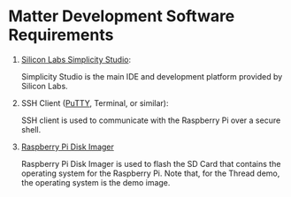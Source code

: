 # Matter Development Software Requirements

1. [Silicon Labs Simplicity Studio](https://www.silabs.com/developers/simplicity-studio):

    Simplicity Studio is the main IDE and development platform provided by Silicon Labs. 

2. SSH Client ([PuTTY](https://www.putty.org/), Terminal, or similar):
    
    SSH client is used to communicate with the Raspberry Pi over a secure
    shell.

3. [Raspberry Pi Disk Imager](https://www.raspberrypi.com/software/)
    
    Raspberry Pi Disk Imager is used to flash the SD Card that contains the
    operating system for the Raspberry Pi. Note that, for the Thread demo, the
    operating system is the demo image.
